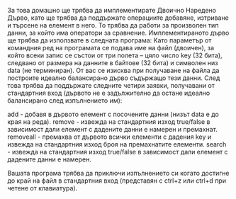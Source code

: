 За това домашно ще трябва да имплементирате Двоично Наредено Дърво, като ще трябва да поддържате операциите добавяне, изтриване и търсене на елемент в него. То трябва да работи за произволен тип данни, за който има оператори за сравнение.
Имплементираното дърво ще трябва да използвате в следната програма:
Като параметър от командния ред на програмата се подава име на файл (двоичен), за който всеки запис се състои от три полета – цяло число key (32 бита), следвано от размера на данните в байтове (32 бита) и символен низ data (не терминиран). От вас се изисква при получаване на файла да построите идеално балансирано дърво съдържащо тези данни. След това трябва да поддържате следните четири заявки, получавани от стандартния вход (дървото не е задължително да остане идеално балансирано след изпълнението им):

аdd <key> <data> - добавя в дървото елемент с посочените данни (низът data е до края на реда).
remove <key> <data> - извежда на стандартния изход true/false в зависимост дали елемент с дадените данни е намерен и премахнат.
removeall <key> - премахва от дървото всички елементи с дадения key и извежда на стандартния изход броя на премахнатите елементи.
search <key> <data> - извежда на стандартния изход true/false в зависимост дали елемент с дадените данни е намерен.

Вашата програма трябва да приключи изпълнението си когато достигне до край на файл в стандартния вход (представян с ctrl+z или ctrl+d при четене от клавиатура).
